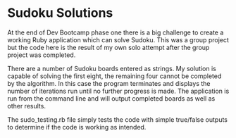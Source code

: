 Sudoku Solutions
================

At the end of Dev Bootcamp phase one there is a big challenge to create a working Ruby application which can solve Sudoku.  This was a group project but the code here is the result of my own solo attempt after the group project was completed.

There are a number of Sudoku boards entered as strings.  My solution is capable of solving the first eight, the remaining four cannot be completed by the algorithm.  In this case the program terminates and displays the number of iterations run until no further progress is made. The application is run from the command line and will output completed boards as well as other results.

The sudo_testing.rb file simply tests the code with simple true/false outputs to determine if the code is working as intended.
